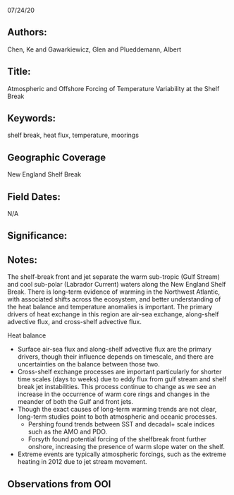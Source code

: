 07/24/20
## Authors:
Chen, Ke and Gawarkiewicz, Glen and Plueddemann, Albert
## Title:
Atmospheric and Offshore Forcing of Temperature Variability at the Shelf Break
## Keywords:
shelf break, heat flux, temperature, moorings
## Geographic Coverage
New England Shelf Break
## Field Dates:
N/A
## Significance:


## Notes:
The shelf-break front and jet separate the warm sub-tropic (Gulf Stream) and cool sub-polar (Labrador Current) waters along the New England Shelf Break. There is long-term evidence of warming in the Northwest Atlantic, with associated shifts across the ecosystem, and better understanding of the heat balance and temperature anomalies is important. The primary drivers of heat exchange in this region are air-sea exchange, along-shelf advective flux, and cross-shelf advective flux.

Heat balance
- Surface air-sea flux and along-shelf advective flux are the primary drivers, though their influence depends on timescale, and there are uncertainties on the balance between those two.
- Cross-shelf exchange processes are important particularly for shorter time scales (days to weeks) due to eddy flux from gulf stream and shelf break jet instabilities. This process continue to change as we see an increase in the occurrence of warm core rings and changes in the meander of both the Gulf and front jets.
- Though the exact causes of long-term warming trends are not clear, long-term studies point to both atmospheric and oceanic processes.
  - Pershing found trends between SST and decadal+ scale indices such as the AMO and PDO.
  - Forsyth found potential forcing of the shelfbreak front further onshore, increasing the presence of warm slope water on the shelf.
- Extreme events are typically atmospheric forcings, such as the extreme heating in 2012 due to jet stream movement.

Observations from OOI
-
